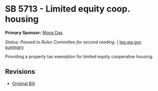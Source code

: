 # SB 5713 - Limited equity coop. housing
**Primary Sponsor:** [Mona Das](/person/leg/das_mo.md)

*Status: Passed to Rules Committee for second reading.* | [leg.wa.gov summary](https://app.leg.wa.gov/billsummary?BillNumber=5713&Year=2021)

Providing a property tax exemption for limited equity cooperative housing.

## Revisions
* [Original Bill](1/)